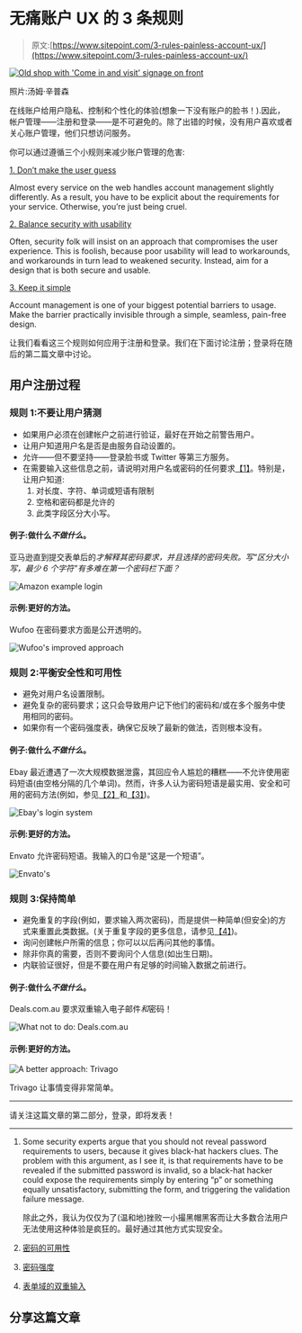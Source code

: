 # 无痛账户 UX 的 3 条规则

> 原文:[https://www.sitepoint.com/3-rules-painless-account-ux/](https://www.sitepoint.com/3-rules-painless-account-ux/)

[![Old shop with 'Come in and visit' signage on front](../Images/b60b31558bd2d1de32b8051af5facf99.png)](http://www.flickr.com/photos/randar/11092432313/)

照片:汤姆·辛普森

在线账户给用户隐私、控制和个性化的体验(想象一下没有账户的脸书！).因此，帐户管理——注册和登录——是不可避免的。除了出错的时候，没有用户喜欢或者关心账户管理，他们只想访问服务。

你可以通过遵循三个小规则来减少账户管理的危害:

[1\. Don’t make the user guess](#dont-make-the-user-guess "Jump to: Don't make the user guess")

Almost every service on the web handles account management slightly differently. As a result, you have to be explicit about the requirements for your service. Otherwise, you’re just being cruel.

[2\. Balance security with usability](#balance-security-with-usability "Jump to: Balance security with usability")

Often, security folk will insist on an approach that compromises the user experience. This is foolish, because poor usability will lead to workarounds, and workarounds in turn lead to weakened security. Instead, aim for a design that is both secure and usable.

[3\. Keep it simple](#keep-it-simple "Jump to: Keep it simple")

Account management is one of your biggest potential barriers to usage. Make the barrier practically invisible through a simple, seamless, pain-free design.

让我们看看这三个规则如何应用于注册和登录。我们在下面讨论注册；登录将在随后的第二篇文章中讨论。

## 用户注册过程

### 规则 1:不要让用户猜测

*   如果用户必须在创建帐户之前进行验证，最好在开始之前警告用户。
*   让用户知道用户名是否是由服务自动设置的。
*   允许——但不要坚持——登录脸书或 Twitter 等第三方服务。
*   在需要输入这些信息之前，请说明对用户名或密码的任何要求[【1】](#footnote-1 "Jump to footnote.")。特别是，让用户知道:
    1.  对长度、字符、单词或短语有限制
    2.  空格和密码都是允许的
    3.  此类字段区分大小写。

#### 例子:做什么*不做什么*。

亚马逊直到提交表单后的*才解释其密码要求，并且选择的密码失败。写“区分大小写，最少 6 个字符”有多难在第一个密码栏下面？*

![Amazon example login](../Images/a5155adea09d082f267583c6f80a7c34.png)

#### 示例:更好的方法。

Wufoo 在密码要求方面是公开透明的。

![Wufoo's improved approach](../Images/a546097c8e3803822e449322ca56bf8d.png)

### 规则 2:平衡安全性和可用性

*   避免对用户名设置限制。
*   避免复杂的密码要求；这只会导致用户记下他们的密码和/或在多个服务中使用相同的密码。
*   如果你有一个密码强度表，确保它反映了最新的做法，否则根本没有。

#### 例子:做什么*不做什么*。

Ebay 最近遭遇了一次大规模数据泄露，其回应令人尴尬的糟糕——不允许使用密码短语(由空格分隔的几个单词)。然而，许多人认为密码短语是最实用、安全和可用的密码方法(例如，参见[【2】](#footnote-2 "Better passphrase technique")和[【3】](#footnote-3 "More on password strength"))。

![Ebay's login system](../Images/ea30eca2d9093220f860a2398f06831b.png)

#### 示例:更好的方法。

Envato 允许密码短语。我输入的口令是“这是一个短语”。

![Envato's](../Images/1d9575c04eedf1019a2537d44b21906b.png)

### 规则 3:保持简单

*   避免重复的字段(例如，要求输入两次密码)，而是提供一种简单(但安全)的方式来重置此类数据。(关于重复字段的更多信息，请参见[【4】](#footnote-4 "More about avoiding repeated fields"))。
*   询问创建帐户所需的信息；你可以以后再问其他的事情。
*   除非你真的需要，否则不要询问个人信息(如出生日期)。
*   内联验证很好，但是不要在用户有足够的时间输入数据之前进行。

#### 例子:做什么*不做什么*。

Deals.com.au 要求双重输入电子邮件*和*密码！

![What not to do: Deals.com.au](../Images/3c1cba7a35d89dc3b7a482644e601a75.png)

#### 示例:更好的方法。

![A better approach: Trivago](../Images/f8f0f4425adcf43143d8e2bb01b9f5d0.png)

Trivago 让事情变得非常简单。

* * *

请关注这篇文章的第二部分，登录，即将发表！

* * *

1.  Some security experts argue that you should not reveal password requirements to users, because it gives black-hat hackers clues. The problem with this argument, as I see it, is that requirements have to be revealed if the submitted password is invalid, so a black-hat hacker could expose the requirements simply by entering “p” or something equally unsatisfactory, submitting the form, and triggering the validation failure message.

    除此之外，我认为仅仅为了(温和地)挫败一小撮黑帽黑客而让大多数合法用户无法使用这种体验是疯狂的。最好通过其他方式实现安全。

2.  [密码的可用性](http://www.baekdal.com/insights/password-security-usability)
3.  [密码强度](http://xkcd.com/936/)
4.  [表单域的双重输入](http://formulate.com.au/articles/double-entry-form-fields/)

## 分享这篇文章